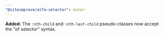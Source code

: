 ```yaml
---
"@siteimprove/alfa-selector": minor
---
```


**Added:** The `:nth-child` and `:nth-last-child` pseudo-classes now accept the "of selector" syntax.
